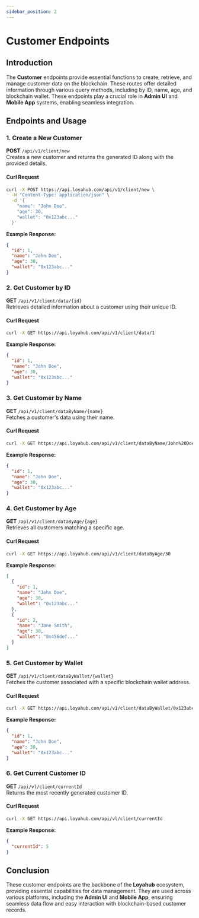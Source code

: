 ```yaml
---
sidebar_position: 2
---
```


# Customer Endpoints

## Introduction

The **Customer** endpoints provide essential functions to create, retrieve, and manage customer data on the blockchain. 
These routes offer detailed information through various query methods, including by ID, name, age, and blockchain wallet. 
These endpoints play a crucial role in **Admin UI** and **Mobile App** systems, enabling seamless integration.

## Endpoints and Usage

### 1. Create a New Customer

**POST** `/api/v1/client/new`  
Creates a new customer and returns the generated ID along with the provided details.

#### Curl Request

```bash
curl -X POST https://api.loyahub.com/api/v1/client/new \
  -H "Content-Type: application/json" \
  -d '{
    "name": "John Doe",
    "age": 30,
    "wallet": "0x123abc..."
  }'
```

**Example Response:**

```json
{
  "id": 1,
  "name": "John Doe",
  "age": 30,
  "wallet": "0x123abc..."
}
```

### 2. Get Customer by ID

**GET** `/api/v1/client/data/{id}`  
Retrieves detailed information about a customer using their unique ID.

#### Curl Request

```bash
curl -X GET https://api.loyahub.com/api/v1/client/data/1
```

**Example Response:**

```json
{
  "id": 1,
  "name": "John Doe",
  "age": 30,
  "wallet": "0x123abc..."
}
```

### 3. Get Customer by Name

**GET** `/api/v1/client/dataByName/{name}`  
Fetches a customer's data using their name.

#### Curl Request

```bash
curl -X GET https://api.loyahub.com/api/v1/client/dataByName/John%20Doe
```

**Example Response:**

```json
{
  "id": 1,
  "name": "John Doe",
  "age": 30,
  "wallet": "0x123abc..."
}
```

### 4. Get Customer by Age

**GET** `/api/v1/client/dataByAge/{age}`  
Retrieves all customers matching a specific age.

#### Curl Request

```bash
curl -X GET https://api.loyahub.com/api/v1/client/dataByAge/30
```

**Example Response:**

```json
[
  {
    "id": 1,
    "name": "John Doe",
    "age": 30,
    "wallet": "0x123abc..."
  },
  {
    "id": 2,
    "name": "Jane Smith",
    "age": 30,
    "wallet": "0x456def..."
  }
]
```

### 5. Get Customer by Wallet

**GET** `/api/v1/client/dataByWallet/{wallet}`  
Fetches the customer associated with a specific blockchain wallet address.

#### Curl Request

```bash
curl -X GET https://api.loyahub.com/api/v1/client/dataByWallet/0x123abc...
```

**Example Response:**

```json
{
  "id": 1,
  "name": "John Doe",
  "age": 30,
  "wallet": "0x123abc..."
}
```

### 6. Get Current Customer ID

**GET** `/api/vl/client/currentId`  
Returns the most recently generated customer ID.

#### Curl Request

```bash
curl -X GET https://api.loyahub.com/api/vl/client/currentId
```

**Example Response:**

```json
{
  "currentId": 5
}
```

## Conclusion

These customer endpoints are the backbone of the **Loyahub** ecosystem, providing essential capabilities for data management. 
They are used across various platforms, including the **Admin UI** and **Mobile App**, ensuring seamless data flow and easy interaction with blockchain-based customer records.
